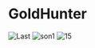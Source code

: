 # GoldHunter

![Last](https://github.com/Utku48/GoldHunter/assets/109678402/22eccc2e-6eeb-4be0-8cfd-8d6ce3756fad)
![son1](https://github.com/Utku48/GoldHunter/assets/109678402/dee2c86d-aa8b-49cd-b8d7-eacccc48b8c3)
![15](https://github.com/Utku48/GoldHunter/assets/109678402/2c430695-6d46-4742-95b9-75d86c02dd44)
